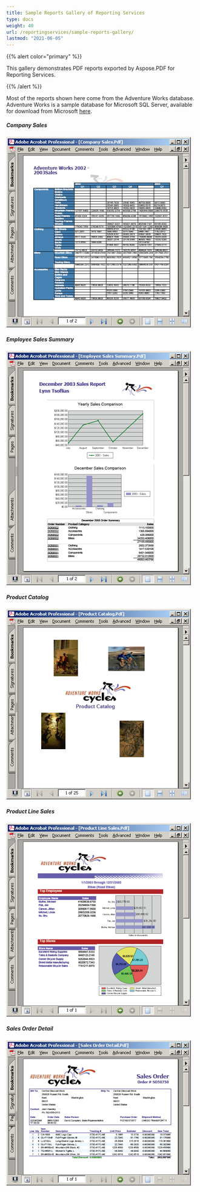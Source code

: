 ```yaml
---
title: Sample Reports Gallery of Reporting Services 
type: docs
weight: 40
url: /reportingservices/sample-reports-gallery/
lastmod: "2021-06-05"
---
```


{{% alert color="primary" %}}

This gallery demonstrates PDF reports exported by Aspose.PDF for Reporting Services.

{{% /alert %}}

Most of the reports shown here come from the Adventure Works database. Adventure Works is a sample database for Microsoft SQL Server, available for download from Microsoft [here](http://www.microsoft.com/downloads/details.aspx?familyid=E719ECF7-9F46-4312-AF89-6AD8702E4E6E&displaylang=en).
##### **Company Sales**
![todo:image_alt_text](sample-reports-gallery_1.png)
##### **Employee Sales Summary**
![todo:image_alt_text](sample-reports-gallery_2.png)
##### **Product Catalog**
![todo:image_alt_text](sample-reports-gallery_3.png)
##### **Product Line Sales**
![todo:image_alt_text](sample-reports-gallery_4.png)
##### **Sales Order Detail**
![todo:image_alt_text](sample-reports-gallery_5.png)
